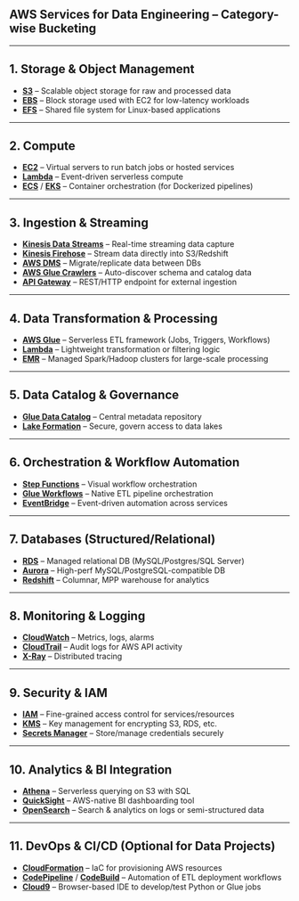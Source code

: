 ## AWS Services for Data Engineering – Category-wise Bucketing

---

## 1. **Storage & Object Management**

* [**S3**](https://aws.amazon.com/s3/) – Scalable object storage for raw and processed data
* [**EBS**](https://aws.amazon.com/ebs/) – Block storage used with EC2 for low-latency workloads
* [**EFS**](https://aws.amazon.com/efs/) – Shared file system for Linux-based applications

---

## 2. **Compute**

* [**EC2**](https://aws.amazon.com/ec2/) – Virtual servers to run batch jobs or hosted services
* [**Lambda**](https://aws.amazon.com/lambda/) – Event-driven serverless compute
* [**ECS**](https://aws.amazon.com/ecs/) / [**EKS**](https://aws.amazon.com/eks/) – Container orchestration (for Dockerized pipelines)

---

## 3. **Ingestion & Streaming**

* [**Kinesis Data Streams**](https://aws.amazon.com/kinesis/data-streams/) – Real-time streaming data capture
* [**Kinesis Firehose**](https://aws.amazon.com/kinesis/data-firehose/) – Stream data directly into S3/Redshift
* [**AWS DMS**](https://aws.amazon.com/dms/) – Migrate/replicate data between DBs
* [**AWS Glue Crawlers**](https://docs.aws.amazon.com/glue/latest/dg/add-crawler.html) – Auto-discover schema and catalog data
* [**API Gateway**](https://aws.amazon.com/api-gateway/) – REST/HTTP endpoint for external ingestion

---

## 4. **Data Transformation & Processing**

* [**AWS Glue**](https://aws.amazon.com/glue/) – Serverless ETL framework (Jobs, Triggers, Workflows)
* [**Lambda**](https://aws.amazon.com/lambda/) – Lightweight transformation or filtering logic
* [**EMR**](https://aws.amazon.com/emr/) – Managed Spark/Hadoop clusters for large-scale processing

---

## 5. **Data Catalog & Governance**

* [**Glue Data Catalog**](https://docs.aws.amazon.com/glue/latest/dg/components-overview.html) – Central metadata repository
* [**Lake Formation**](https://aws.amazon.com/lake-formation/) – Secure, govern access to data lakes

---

## 6. **Orchestration & Workflow Automation**

* [**Step Functions**](https://aws.amazon.com/step-functions/) – Visual workflow orchestration
* [**Glue Workflows**](https://docs.aws.amazon.com/glue/latest/dg/orchestrate-using-glue-workflows.html) – Native ETL pipeline orchestration
* [**EventBridge**](https://aws.amazon.com/eventbridge/) – Event-driven automation across services

---

## 7. **Databases (Structured/Relational)**

* [**RDS**](https://aws.amazon.com/rds/) – Managed relational DB (MySQL/Postgres/SQL Server)
* [**Aurora**](https://aws.amazon.com/rds/aurora/) – High-perf MySQL/PostgreSQL-compatible DB
* [**Redshift**](https://aws.amazon.com/redshift/) – Columnar, MPP warehouse for analytics

---

## 8. **Monitoring & Logging**

* [**CloudWatch**](https://aws.amazon.com/cloudwatch/) – Metrics, logs, alarms
* [**CloudTrail**](https://aws.amazon.com/cloudtrail/) – Audit logs for AWS API activity
* [**X-Ray**](https://aws.amazon.com/xray/) – Distributed tracing

---

## 9. **Security & IAM**

* [**IAM**](https://aws.amazon.com/iam/) – Fine-grained access control for services/resources
* [**KMS**](https://aws.amazon.com/kms/) – Key management for encrypting S3, RDS, etc.
* [**Secrets Manager**](https://aws.amazon.com/secrets-manager/) – Store/manage credentials securely

---

## 10. **Analytics & BI Integration**

* [**Athena**](https://aws.amazon.com/athena/) – Serverless querying on S3 with SQL
* [**QuickSight**](https://aws.amazon.com/quicksight/) – AWS-native BI dashboarding tool
* [**OpenSearch**](https://aws.amazon.com/opensearch-service/) – Search & analytics on logs or semi-structured data

---

## 11. **DevOps & CI/CD (Optional for Data Projects)**

* [**CloudFormation**](https://aws.amazon.com/cloudformation/) – IaC for provisioning AWS resources
* [**CodePipeline**](https://aws.amazon.com/codepipeline/) / [**CodeBuild**](https://aws.amazon.com/codebuild/) – Automation of ETL deployment workflows
* [**Cloud9**](https://aws.amazon.com/cloud9/) – Browser-based IDE to develop/test Python or Glue jobs
